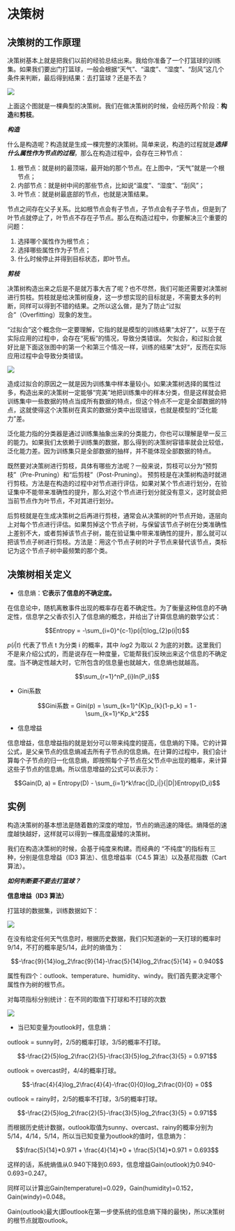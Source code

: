 # 决策树

## 决策树的工作原理

决策树基本上就是把我们以前的经验总结出来。我给你准备了一个打篮球的训练集。如果我们要出门打篮球，一般会根据“天气”、“温度”、“湿度”、“刮风”这几个条件来判断，最后得到结果：去打篮球？还是不去？

![](./img/dec_01.png)

上面这个图就是一棵典型的决策树。我们在做决策树的时候，会经历两个阶段：**构造**和**剪枝**。

***构造***

什么是构造呢？构造就是生成一棵完整的决策树。简单来说，构造的过程就是***选择什么属性作为节点的过程***，那么在构造过程中，会存在三种节点：

1. 根节点：就是树的最顶端，最开始的那个节点。在上图中，“天气”就是一个根节点；
2. 内部节点：就是树中间的那些节点，比如说“温度”、“湿度”、“刮风”；
3. 叶节点：就是树最底部的节点，也就是决策结果。

节点之间存在父子关系。比如根节点会有子节点，子节点会有子子节点，但是到了叶节点就停止了，叶节点不存在子节点。那么在构造过程中，你要解决三个重要的问题：

1. 选择哪个属性作为根节点；
2. 选择哪些属性作为子节点；
3. 什么时候停止并得到目标状态，即叶节点。

***剪枝***

决策树构造出来之后是不是就万事大吉了呢？也不尽然，我们可能还需要对决策树进行剪枝。剪枝就是给决策树瘦身，这一步想实现的目标就是，不需要太多的判断，同样可以得到不错的结果。之所以这么做，是为了防止“过拟合”（Overfitting）现象的发生。

“过拟合”这个概念你一定要理解，它指的就是模型的训练结果“太好了”，以至于在实际应用的过程中，会存在“死板”的情况，导致分类错误。
欠拟合，和过拟合就好比是下面这张图中的第一个和第三个情况一样，训练的结果“太好“，反而在实际应用过程中会导致分类错误。

![](./img/dec_02.png)

造成过拟合的原因之一就是因为训练集中样本量较小。如果决策树选择的属性过多，构造出来的决策树一定能够“完美”地把训练集中的样本分类，但是这样就会把训练集中一些数据的特点当成所有数据的特点，但这个特点不一定是全部数据的特点，这就使得这个决策树在真实的数据分类中出现错误，也就是模型的“泛化能力”差。

泛化能力指的分类器是通过训练集抽象出来的分类能力，你也可以理解是举一反三的能力。如果我们太依赖于训练集的数据，那么得到的决策树容错率就会比较低，泛化能力差。因为训练集只是全部数据的抽样，并不能体现全部数据的特点。

既然要对决策树进行剪枝，具体有哪些方法呢？一般来说，剪枝可以分为“预剪枝”（Pre-Pruning）和“后剪枝”（Post-Pruning）。
预剪枝是在决策树构造时就进行剪枝。方法是在构造的过程中对节点进行评估，如果对某个节点进行划分，在验证集中不能带来准确性的提升，那么对这个节点进行划分就没有意义，这时就会把当前节点作为叶节点，不对其进行划分。

后剪枝就是在生成决策树之后再进行剪枝，通常会从决策树的叶节点开始，逐层向上对每个节点进行评估。如果剪掉这个节点子树，与保留该节点子树在分类准确性上差别不大，或者剪掉该节点子树，能在验证集中带来准确性的提升，那么就可以把该节点子树进行剪枝。方法是：用这个节点子树的叶子节点来替代该节点，类标记为这个节点子树中最频繁的那个类。

## 决策树相关定义

- 信息熵：**它表示了信息的不确定度。**

在信息论中，随机离散事件出现的概率存在着不确定性。为了衡量这种信息的不确定性，信息学之父香农引入了信息熵的概念，并给出了计算信息熵的数学公式：

$$Entropy = -\sum_{i=0}^{c-1}p(i|t)log_{2}p(i|t)$$

$p(i|t)$ 代表了节点 t 为分类 i 的概率，其中 $log2$ 为取以 2 为底的对数。这里我们不是来介绍公式的，而是说存在一种度量，它能帮我们反映出来这个信息的不确定度。当不确定性越大时，它所包含的信息量也就越大，信息熵也就越高。

$$\sum_{r=1}^nP_{i}ln(P_i)$$

- Gini系数

$$Gini系数 = Gini(p) = \sum_{k=1}^{K}p_{k}(1-p_k) = 1 - \sum_{k=1}^Kp_k^2$$

- 信息增益

信息增益，信息增益指的就是划分可以带来纯度的提高，信息熵的下降。它的计算公式，是父亲节点的信息熵减去所有子节点的信息熵。在计算的过程中，我们会计算每个子节点的归一化信息熵，即按照每个子节点在父节点中出现的概率，来计算这些子节点的信息熵。所以信息增益的公式可以表示为：

$$Gain(D, a) = Entropy(D) - \sum_{i=1}^k\frac{|D_i|}{|D|}Entropy(D_i)$$

## 实例

构造决策树的基本想法是随着数的深度的增加，节点的熵迅速的降低。熵降低的速度越快越好，这样就可以得到一棵高度最矮的决策树。

我们在构造决策树的时候，会基于纯度来构建。而经典的 “不纯度”的指标有三种，分别是信息增益（ID3 算法）、信息增益率（C4.5 算法）以及基尼指数（Cart 算法）。

***如何判断要不要去打篮球？***

**信息增益（ID3 算法）**

打篮球的数据集，训练数据如下：

![](./img/dec_03.png)

在没有给定任何天气信息时，根据历史数据，我们只知道新的一天打球的概率时9/14，不打的概率是5/14，此时的熵值为：

$$-\frac{9}{14}log_2\frac{9}{14}-\frac{5}{14}log_2\frac{5}{14} = 0.940$$

属性有四个：outlook、temperature、humidity、windy。我们首先要决定哪个属性作为树的根节点。

对每项指标分别统计：在不同的取值下打球和不打球的次数

![](./img/dec_04.png)

- 当已知变量为outlook时，信息熵：

outlook = sunny时，2/5的概率打球，3/5的概率不打球。

$$-\frac{2}{5}log_2\frac{2}{5}-\frac{3}{5}log_2\frac{3}{5} = 0.971$$

outlook = overcast时，4/4的概率打球。

$$-\frac{4}{4}log_2\frac{4}{4}-\frac{0}{0}log_2\frac{0}{0} = 0$$

outlook = rainy时，2/5的概率不打球，3/5的概率打球。

$$-\frac{2}{5}log_2\frac{2}{5}-\frac{3}{5}log_2\frac{3}{5} = 0.971$$

而根据历史统计数据，outlook取值为sunny、overcast、rainy的概率分别为5/14，4/14，5/14，所以当已知变量为outlook的值时，信息熵为：

$$\frac{5}{14}*0.971 + \frac{4}{14}*0 + \frac{5}{14}*0.971 = 0.693$$

这样的话，系统熵值从0.940下降到0.693，信息增益Gain(outlook)为0.940-0.693=0.247。

同样可以计算出Gain(temperature)=0.029，Gain(humidity)=0.152，Gain(windy)=0.048。

Gain(outlook)最大(即outlook在第一步使系统的信息熵下降的最快)，所以决策树的根节点就取outlook。

